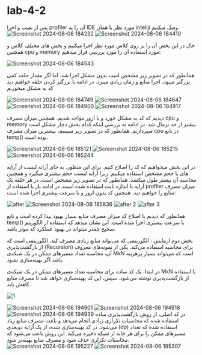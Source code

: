# lab-4-2
پس از نصب و اجرا profiler آن را به IDE مورد نظر یا همان inteliji وصل میکنیم:
![Screenshot 2024-08-06 184232](https://github.com/user-attachments/assets/ab8125e0-423c-4ca1-b5d5-ccb8a8f3a2c0)
![Screenshot 2024-08-06 184410](https://github.com/user-attachments/assets/ca2ce6da-73c0-4333-9b02-dca353f5f9af)

حال در این بخش آن را بر روی کلاس مورد نظر اجرا میکنیم و بخش های مختلف کلاس و همچنین cpu و memory مورد استفاده آن را مورد بررسی قرار میدهیم:

![Screenshot 2024-08-06 184543](https://github.com/user-attachments/assets/1a40bf74-3884-4868-a0a2-846b74561bfc)

همانطور که در تصویر زیر مشخص است بدون مشکل اجرا شد. اما اگر مقدار حلقه کمی بزرگتر میبود، اجرا منابع و زمان زیادی میبرد. در ادامه با بزرگتر کردن حلقه خواهیم دید که به مشکل میخوریم

![Screenshot 2024-08-06 184749](https://github.com/user-attachments/assets/8e262fbf-48e5-4fc3-b827-feb2812f868c)
![Screenshot 2024-08-06 184647](https://github.com/user-attachments/assets/4ad973d6-c1db-464e-9537-638d9b81157f)
![Screenshot 2024-08-06 184900](https://github.com/user-attachments/assets/c3d4b10a-b286-4d7e-89a7-8bfbab477c00)
![Screenshot 2024-08-06 184917](https://github.com/user-attachments/assets/b54beaf8-f527-4e10-acc9-0fdf12999646)

دیدیم که کد به مشکل خورد و با ارور مواجه شدیم. همچنین میزان مصرف cpu و memory بیشتر از حد نرمال شد. در ادامه به بررسی اینکه کدام بخش دچار مشکل است میپردازیم. همانطور که در تصویر زیر میبینیم، بیشترین میزان مصرف cpu در تابع temp() بوده است.

![Screenshot 2024-08-06 185121](https://github.com/user-attachments/assets/1794826b-61e9-4b7c-aec1-3c01583b7cfd)
![Screenshot 2024-08-06 185215](https://github.com/user-attachments/assets/184ca333-82e6-4a06-86fd-3d10ce6f5b21)
![Screenshot 2024-08-06 185244](https://github.com/user-attachments/assets/73a511a5-d2b8-4806-b04d-1e5728fe81ec)

در این بخش میخواهیم که کد را اصلاح کنیم. برای این منظور، به جای آرایه لیست از آرایه های با حجم مشخص استفاده میکنیم. زیرا آرایه لیست حجم بیشتری میگیرد و همچنین محاسبه آن بیشتر طول میکشد. همانطور که در تصویر زیر مشخص است، در هر حلقه یک آرایه با اندازه ثابت استفاده شده است. در ادامه باز با استفاده از profiler میزان مصرف منابع را خواهیم دید. همچنین کد بدون ارور و با سرعت بیشتری اجرا شده است:

![after](https://github.com/user-attachments/assets/2e2be2b2-7b92-4fbd-942d-e22a9966fe84)
![Screenshot 2024-08-06 185836](https://github.com/user-attachments/assets/d290d618-65e7-4c4b-af59-f86d77a04a7b)
![after 2](https://github.com/user-attachments/assets/8028519c-8a6a-4d96-886d-4b513f2e329c)
![after 3](https://github.com/user-attachments/assets/fb21bcef-a75d-438d-b184-e053cef7ff53)

همانطور که دیدیم با اصلاح کد میزان مصرف منابع بسیار بهبود پیدا کرده است و تابع temp() با سرعت بیشتری اجرا شده است. این نشان میدهد که استفاده از الگوریتم صحیح چقدر میتواند در بهبود عملکرد کد موثر باشد.

بخش دوم ازمایش :
الگوریتمی که می‌تواند منابع زیادی مصرف کند، الگوریتمی است که از بازگشت‌پذیری (Recursion) برای محاسبه استفاده می‌کند. یکی از نمونه‌های معروف آن، محاسبه تعداد مسیرهای ممکن در یک شبکه‌ی MxN است که می‌تواند بسیار پرهزینه باشد اگر بهینه‌سازی نشود.

در ابتدا، یک کد ساده برای محاسبه تعداد مسیرهای ممکن در یک شبکه‌ی MxN با استفاده از بازگشت‌پذیری نوشته می‌شود. سپس، این کد بهینه‌سازی خواهد شد تا مصرف منابع کاهش یابد.

![1](https://github.com/user-attachments/assets/a7b1b0fa-812f-405b-8f6c-4db64fda04cd)

![Screenshot 2024-08-06 194901](https://github.com/user-attachments/assets/59c2e1e2-6f06-4e21-9290-23ce8be79bf8)
![Screenshot 2024-08-06 194918](https://github.com/user-attachments/assets/9e540bf4-4d6a-48cc-8d88-7361b145491f)
![Screenshot 2024-08-06 194939](https://github.com/user-attachments/assets/adeb3dbf-7fda-4f52-87b4-502228262052)
در کد اصلی، از روش بازگشت‌پذیری ساده استفاده شده که محاسبات تکراری زیادی انجام می‌دهد و باعث مصرف منابع زیاد می‌شود.
در کد بهینه‌سازی شده، از یک آرایه دوبعدی (dp) استفاده شده که تعداد مسیرهای ممکن را برای هر خانه از شبکه ذخیره می‌کند. این روش باعث می‌شود که محاسبات تکراری حذف شود و مصرف منابع بهینه‌تر شود.
![Screenshot 2024-08-06 195227](https://github.com/user-attachments/assets/fb4e42de-b475-4158-8650-ddc1972b78fe)
![Screenshot 2024-08-06 195307](https://github.com/user-attachments/assets/cb858586-397b-44cc-8b6e-b7dbe9038c55)
